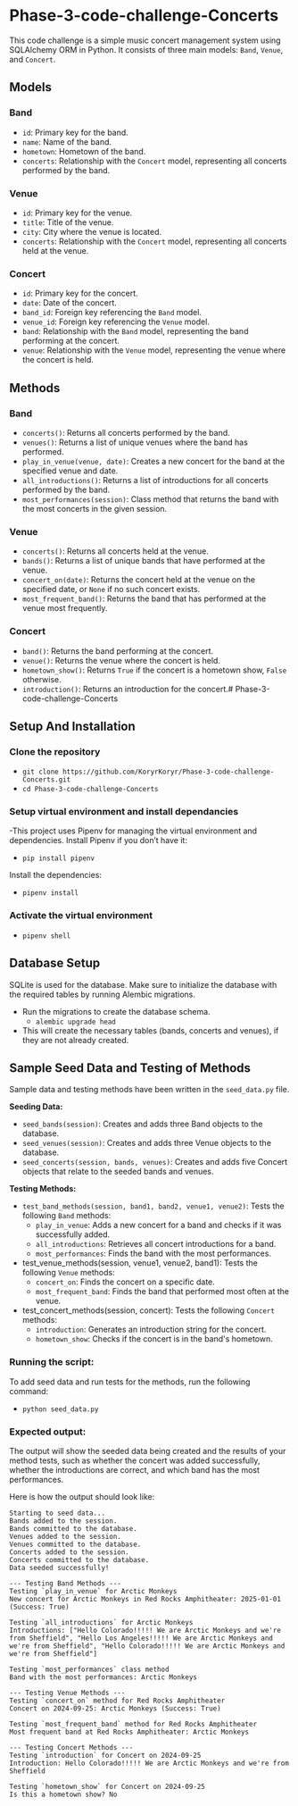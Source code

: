 # Phase-3-code-challenge-Concerts

This code challenge is a simple music concert management system using SQLAlchemy ORM in Python. It consists of three main models: `Band`, `Venue`, and `Concert`.

## Models

### Band

- `id`: Primary key for the band.
- `name`: Name of the band.
- `hometown`: Hometown of the band.
- `concerts`: Relationship with the `Concert` model, representing all concerts performed by the band.

### Venue

- `id`: Primary key for the venue.
- `title`: Title of the venue.
- `city`: City where the venue is located.
- `concerts`: Relationship with the `Concert` model, representing all concerts held at the venue.

### Concert

- `id`: Primary key for the concert.
- `date`: Date of the concert.
- `band_id`: Foreign key referencing the `Band` model.
- `venue_id`: Foreign key referencing the `Venue` model.
- `band`: Relationship with the `Band` model, representing the band performing at the concert.
- `venue`: Relationship with the `Venue` model, representing the venue where the concert is held.

## Methods

### Band

- `concerts()`: Returns all concerts performed by the band.
- `venues()`: Returns a list of unique venues where the band has performed.
- `play_in_venue(venue, date)`: Creates a new concert for the band at the specified venue and date.
- `all_introductions()`: Returns a list of introductions for all concerts performed by the band.
- `most_performances(session)`: Class method that returns the band with the most concerts in the given session.

### Venue

- `concerts()`: Returns all concerts held at the venue.
- `bands()`: Returns a list of unique bands that have performed at the venue.
- `concert_on(date)`: Returns the concert held at the venue on the specified date, or `None` if no such concert exists.
- `most_frequent_band()`: Returns the band that has performed at the venue most frequently.

### Concert

- `band()`: Returns the band performing at the concert.
- `venue()`: Returns the venue where the concert is held.
- `hometown_show()`: Returns `True` if the concert is a hometown show, `False` otherwise.
- `introduction()`: Returns an introduction for the concert.# Phase-3-code-challenge-Concerts

## Setup And Installation

### Clone the repository

- `git clone https://github.com/KoryrKoryr/Phase-3-code-challenge-Concerts.git`
- `cd Phase-3-code-challenge-Concerts`

### Setup virtual environment and install dependancies

-This project uses Pipenv for managing the virtual environment and dependencies. Install Pipenv if you don’t have it:

- `pip install pipenv`

Install the dependencies:

- `pipenv install`

### Activate the virtual environment

- `pipenv shell`

## Database Setup

SQLite is used for the database. Make sure to initialize the database with the required tables by running Alembic migrations.

- Run the migrations to create the database schema.
  - `alembic upgrade head`
- This will create the necessary tables (bands, concerts and venues), if they are not already created.

## Sample Seed Data and Testing of Methods

Sample data and testing methods have been written in the `seed_data.py` file.

**Seeding Data:**

- `seed_bands(session)`: Creates and adds three Band objects to the database.
- `seed_venues(session)`: Creates and adds three Venue objects to the database.
- `seed_concerts(session, bands, venues)`: Creates and adds five Concert objects that relate to the seeded bands and venues.

**Testing Methods:**

- `test_band_methods(session, band1, band2, venue1, venue2)`: Tests the following `Band` methods:
  - `play_in_venue`: Adds a new concert for a band and checks if it was successfully added.
  - `all_introductions`: Retrieves all concert introductions for a band.
  - `most_performances`: Finds the band with the most performances.
- test_venue_methods(session, venue1, venue2, band1): Tests the following `Venue` methods:
  - `concert_on`: Finds the concert on a specific date.
  - `most_frequent_band`: Finds the band that performed most often at the venue.
- test_concert_methods(session, concert): Tests the following `Concert` methods:
  - `introduction`: Generates an introduction string for the concert.
  - `hometown_show`: Checks if the concert is in the band's hometown.

### Running the script:

To add seed data and run tests for the methods, run the following command:

- `python seed_data.py`

### Expected output:

The output will show the seeded data being created and the results of your method tests, such as whether the concert was added successfully, whether the introductions are correct, and which band has the most performances.

Here is how the output should look like:

```
Starting to seed data...
Bands added to the session.
Bands committed to the database.
Venues added to the session.
Venues committed to the database.
Concerts added to the session.
Concerts committed to the database.
Data seeded successfully!

--- Testing Band Methods ---
Testing `play_in_venue` for Arctic Monkeys
New concert for Arctic Monkeys in Red Rocks Amphitheater: 2025-01-01 (Success: True)

Testing `all_introductions` for Arctic Monkeys
Introductions: ["Hello Colorado!!!!! We are Arctic Monkeys and we're from Sheffield", "Hello Los Angeles!!!!! We are Arctic Monkeys and we're from Sheffield", "Hello Colorado!!!!! We are Arctic Monkeys and we're from Sheffield"]

Testing `most_performances` class method
Band with the most performances: Arctic Monkeys

--- Testing Venue Methods ---
Testing `concert_on` method for Red Rocks Amphitheater
Concert on 2024-09-25: Arctic Monkeys (Success: True)

Testing `most_frequent_band` method for Red Rocks Amphitheater
Most frequent band at Red Rocks Amphitheater: Arctic Monkeys

--- Testing Concert Methods ---
Testing `introduction` for Concert on 2024-09-25
Introduction: Hello Colorado!!!!! We are Arctic Monkeys and we're from Sheffield

Testing `hometown_show` for Concert on 2024-09-25
Is this a hometown show? No
```
